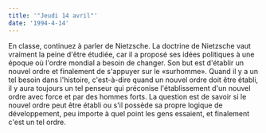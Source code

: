 ```yaml
---
title: '"Jeudi 14 avril"'
date: '1994-4-14'
---
```


En classe, continuez à parler de Nietzsche. La doctrine de Nietzsche vaut vraiment la peine d'être étudiée, car il a proposé ses idées politiques à une époque où l'ordre mondial a besoin de changer. Son but est d'établir un nouvel ordre et finalement de s'appuyer sur le «surhomme». Quand il y a un tel besoin dans l'histoire, c'est-à-dire quand un nouvel ordre doit être établi, il y aura toujours un tel penseur qui préconise l'établissement d'un nouvel ordre avec force et par des hommes forts. La question est de savoir si le nouvel ordre peut être établi ou s'il possède sa propre logique de développement, peu importe à quel point les gens essaient, et finalement c'est un tel ordre.

